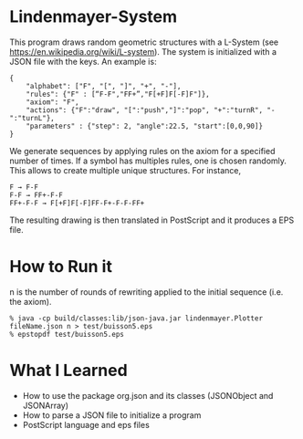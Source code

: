 # Lindenmayer-System

This program draws random geometric structures with a L-System (see https://en.wikipedia.org/wiki/L-system). The system is initialized with a JSON file with the keys. An example is:

```
{
    "alphabet": ["F", "[", "]", "+", "-"],
    "rules": {"F" : [“F-F","FF+”,"F[+F]F[-F]F"]},
    "axiom": "F",
    "actions": {"F":"draw", "[":"push","]":"pop", "+":"turnR", "-":"turnL"},
    "parameters" : {"step": 2, "angle":22.5, "start":[0,0,90]}
}
```

We generate sequences by applying rules on the axiom for a specified number of times. If a symbol has multiples rules, one is chosen randomly. This allows to create multiple unique structures. For instance,

```
F → F-F
F-F → FF+-F-F
FF+-F-F → F[+F]F[-F]FF-F+-F-F-FF+
```
The resulting drawing is then translated in PostScript and it produces a EPS file.  

# How to Run it

n is the number of rounds of rewriting applied to the initial sequence (i.e. the axiom).
```
% java -cp build/classes:lib/json-java.jar lindenmayer.Plotter fileName.json n > test/buisson5.eps
% epstopdf test/buisson5.eps 
```
# What I Learned 

* How to use the package org.json and its classes (JSONObject and JSONArray)
* How to parse a JSON file to initialize a program
* PostScript language and eps files
